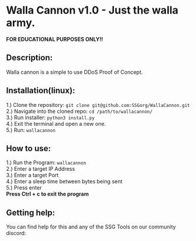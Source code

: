# Walla Cannon v1.0 - Just the walla army.  
**FOR EDUCATIONAL PURPOSES ONLY!!**  
## Description:  
Walla cannon is a simple to use DDoS Proof of Concept.  

## Installation(linux):
1.) Clone the repository: `git clone git@github.com:SSGorg/WallaCannon.git`  
2.) Navigate into the cloned repo: `cd /path/to/wallacannon/`  
3.) Run installer: `python3 install.py`  
4.) Exit the terminal and open a new one.  
5.) Run: `wallacannon`     

## How to use:  
1.) Run the Program: `wallacannon`  
2.) Enter a target IP Address  
3.) Enter a target Port  
4.) Enter a sleep time between bytes being sent  
5.) Press enter  
**Press Ctrl + c to exit the program**

## Getting help:  
You can find help for this and any of the SSG Tools on our community discord:
